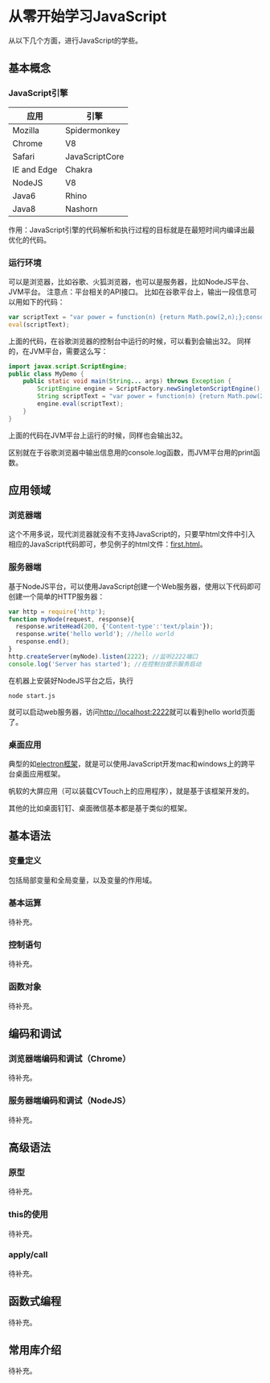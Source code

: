 # 从零开始学习JavaScript
从以下几个方面，进行JavaScript的学些。

## 基本概念

### JavaScript引擎
|应用|引擎|
|---|----|
|Mozilla|Spidermonkey|
|Chrome|V8|
|Safari|JavaScriptCore|
|IE and Edge|Chakra|
|NodeJS|V8|
|Java6|Rhino|
|Java8|Nashorn|

作用：JavaScript引擎的代码解析和执行过程的目标就是在最短时间内编译出最优化的代码。

### 运行环境
可以是浏览器，比如谷歌、火狐浏览器，也可以是服务器，比如NodeJS平台、JVM平台。
注意点：平台相关的API接口。
比如在谷歌平台上，输出一段信息可以用如下的代码：

```javascript
var scriptText = "var power = function(n) {return Math.pow(2,n);};console.log(power(5));";
eval(scriptText);
```
上面的代码，在谷歌浏览器的控制台中运行的时候，可以看到会输出32。
同样的，在JVM平台，需要这么写：

```java
import javax.script.ScriptEngine;
public class MyDemo {
    public static void main(String... args) throws Exception {
        ScriptEngine engine = ScriptFactory.newSingletonScriptEngine();
        String scriptText = "var power = function(n) {return Math.pow(2,n);};print(power(5));";
        engine.eval(scriptText);
    }
}
```
上面的代码在JVM平台上运行的时候，同样也会输出32。

区别就在于谷歌浏览器中输出信息用的console.log函数，而JVM平台用的print函数。

## 应用领域
### 浏览器端
这个不用多说，现代浏览器就没有不支持JavaScript的，只要早html文件中引入相应的JavaScript代码即可，参见例子的html文件：[first.html](demo/first.html)。
### 服务器端
基于NodeJS平台，可以使用JavaScript创建一个Web服务器，使用以下代码即可创建一个简单的HTTP服务器：

```javascript
var http = require('http');
function myNode(request, response){
  response.writeHead(200, {'Content-type':'text/plain'});
  response.write('hello world'); //hello world
  response.end();
}
http.createServer(myNode).listen(2222); //监听2222端口
console.log('Server has started'); //在控制台提示服务启动
```
在机器上安装好NodeJS平台之后，执行

```
node start.js
```
就可以启动web服务器，访问[http://localhost:2222](http://localhost:2222)就可以看到hello world页面了。
### 桌面应用
典型的如[electron框架](https://electron.atom.io/)，就是可以使用JavaScript开发mac和windows上的跨平台桌面应用框架。

帆软的大屏应用（可以装载CVTouch上的应用程序），就是基于该框架开发的。

其他的比如桌面钉钉、桌面微信基本都是基于类似的框架。

## 基本语法
### 变量定义
包括局部变量和全局变量，以及变量的作用域。
### 基本运算
待补充。
### 控制语句
待补充。
### 函数对象
待补充。

## 编码和调试
### 浏览器端编码和调试（Chrome）
待补充。
### 服务器端编码和调试（NodeJS）
待补充。

## 高级语法
### 原型
待补充。
### this的使用
待补充。
### apply/call
待补充。

## 函数式编程
待补充。

## 常用库介绍
待补充。
